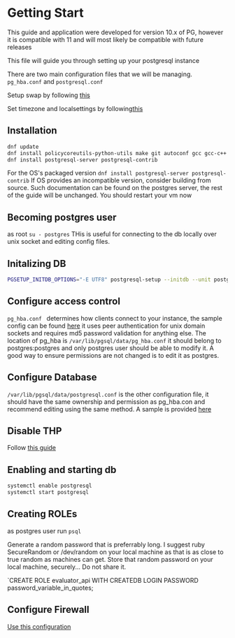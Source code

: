 

# Getting Start
This guide and application were developed for version 10.x of PG, however it is compatible with 11 and will most likely be compatible with future releases

This file will guide you through setting up your postgresql instance

There are two main configuration files that we will be managing. `pg_hba.conf` and `postgresql.conf`

Setup swap by following [this](../misc/swap.md)

Set timezone and localsettings by following[this](../misc/locale.md)

## Installation

```bash
dnf update
dnf install policycoreutils-python-utils make git autoconf gcc gcc-c++ openssl openssl-devel curl firewalld vim node-gyp readline-devel cmake
dnf install postgresql-server postgresql-contrib
```


For the OS's packaged version `dnf install postgresql-server postgresql-contrib`
If OS provides an incompatible version, consider building from source. Such documentation can be found on the postgres server, the rest of the guide will be unchanged.
You should restart your vm now

## Becoming postgres user
as root `su - postgres` THis is useful for connecting to the db locally over unix socket and editing config files.


## Initalizing DB
```bash
PGSETUP_INITDB_OPTIONS="-E UTF8" postgresql-setup --initdb --unit postgresql 

```

## Configure access control
`pg_hba.conf ` determines how clients connect to your instance, the sample config can be found [here](pg_hba.conf) it uses peer authentication for unix domain sockets and requires md5 password validation for anything else. The location of pg_hba is `/var/lib/pgsql/data/pg_hba.conf` it should belong to postgres:postgres  and only postgres user should be able to modify it. A good way to ensure permissions are not changed is to edit it as postgres.


## Configure Database
`/var/lib/pgsql/data/postgresql.conf` is the other configuration file, it should have the same ownership and permission as pg_hba.con and recommend editing using the same method. A sample is provided [here](postgresql.conf)

## Disable THP
Follow [this guide](../misc/disable.thp.md)

## Enabling and starting db
```bash
systemctl enable postgresql
systemctl start postgresql
```


## Creating ROLEs
as postgres user run `psql`

Generate a random password that is preferrably long. I suggest ruby SecureRandom or /dev/random on your local machine as that is as close to true random as machines can get. Store that random password on your local machine, securely... Do not share it.

`CREATE ROLE evaluator_api WITH CREATEDB LOGIN PASSWORD password_variable_in_quotes;

## Configure Firewall
[Use this configuration](../misc/ssh_only_firewall.md)